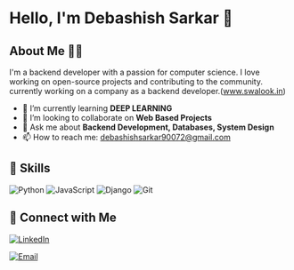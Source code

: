 # Hello, I'm Debashish Sarkar 👋



## About Me 🧑‍💻

I'm a backend developer with a passion for computer science. I love working on open-source projects and contributing to the community.
currently working on a company as a backend developer.(www.swalook.in)

- 🌱 I’m currently learning **DEEP LEARNING**
- 👯 I’m looking to collaborate on **Web Based Projects**
- 💬 Ask me about **Backend Development, Databases, System Design**
- 📫 How to reach me: debashishsarkar90072@gmail.com


## 🚀 Skills

![Python](https://img.shields.io/badge/Python-3776AB?style=for-the-badge&logo=python&logoColor=white)
![JavaScript](https://img.shields.io/badge/JavaScript-F7DF1E?style=for-the-badge&logo=javascript&logoColor=black)
![Django](https://img.shields.io/badge/Django-092E20?style=for-the-badge&logo=django&logoColor=white)
![Git](https://img.shields.io/badge/Git-F05032?style=for-the-badge&logo=git&logoColor=white)



## 🔗 Connect with Me

[![LinkedIn](https://img.shields.io/badge/LinkedIn-0077B5?style=for-the-badge&logo=linkedin&logoColor=white)](https://linkedin.com/in/debashish-sarkar-7109491b4)

[![Email](https://img.shields.io/badge/Email-D14836?style=for-the-badge&logo=gmail&logoColor=white)](mailto:debashishsarkar90072@gmail.com)




